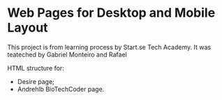 # Web Pages for Desktop and Mobile Layout

This project is from learning process by Start.se Tech Academy. It was teateched by Gabriel Monteiro and Rafael 

HTML structure for:

* Desire page;
* Andrehlb BioTechCoder page.
